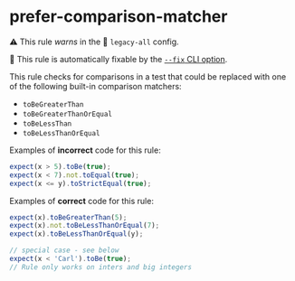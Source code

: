 # prefer-comparison-matcher

⚠️ This rule _warns_ in the 💾 `legacy-all` config.

🔧 This rule is automatically fixable by the [`--fix` CLI option](https://eslint.org/docs/latest/user-guide/command-line-interface#--fix).

<!-- end auto-generated rule header -->

This rule checks for comparisons in a test that could be replaced with one of the following built-in comparison matchers:

- `toBeGreaterThan`
- `toBeGreaterThanOrEqual`
- `toBeLessThan`
- `toBeLessThanOrEqual`

Examples of **incorrect** code for this rule:

```js
expect(x > 5).toBe(true);
expect(x < 7).not.toEqual(true);
expect(x <= y).toStrictEqual(true);
```

Examples of **correct** code for this rule:

```js
expect(x).toBeGreaterThan(5);
expect(x).not.toBeLessThanOrEqual(7);
expect(x).toBeLessThanOrEqual(y);

// special case - see below
expect(x < 'Carl').toBe(true);
// Rule only works on inters and big integers
```